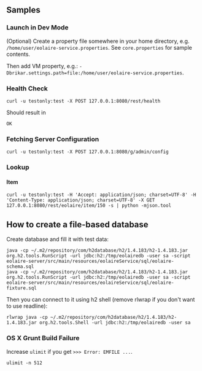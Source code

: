 
## Samples

### Launch in Dev Mode

(Optional) Create a property file somewhere in your home directory, e.g. ``/home/user/eolaire-service.properties``.
See ``core.properties`` for sample contents.

Then add VM property, e.g.: ``-Dbrikar.settings.path=file:/home/user/eolaire-service.properties``.

### Health Check

```
curl -u testonly:test -X POST 127.0.0.1:8080/rest/health
```

Should result in

```
OK
```

### Fetching Server Configuration

```
curl -u testonly:test -X POST 127.0.0.1:8080/g/admin/config
```
### Lookup

#### Item

```
curl -u testonly:test -H 'Accept: application/json; charset=UTF-8' -H 'Content-Type: application/json; charset=UTF-8' -X GET 127.0.0.1:8080/rest/eolaire/item/150 -s | python -mjson.tool
```


## How to create a file-based database

Create database and fill it with test data:

```
java -cp ~/.m2/repository/com/h2database/h2/1.4.183/h2-1.4.183.jar org.h2.tools.RunScript -url jdbc:h2:/tmp/eolairedb -user sa -script eolaire-server/src/main/resources/eolaireService/sql/eolaire-schema.sql
java -cp ~/.m2/repository/com/h2database/h2/1.4.183/h2-1.4.183.jar org.h2.tools.RunScript -url jdbc:h2:/tmp/eolairedb -user sa -script eolaire-server/src/main/resources/eolaireService/sql/eolaire-fixture.sql
```


Then you can connect to it using h2 shell (remove rlwrap if you don't want to use readline):

```
rlwrap java -cp ~/.m2/repository/com/h2database/h2/1.4.183/h2-1.4.183.jar org.h2.tools.Shell -url jdbc:h2:/tmp/eolairedb -user sa
```

### OS X Grunt Build Failure

Increase ``ulimit`` if you get ``>>> Error: EMFILE ...``.

```
ulimit -n 512
```
